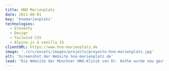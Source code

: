 ```yaml
---
title: HNO Marienplatz
date: 2021-08-01
key: 'hnomarienplatz'
technologies:
  - Eleventy
  - Design
  - Tailwind CSS
  - Alpine.js & vanilla JS
clientURL: https://www.hno-marienplatz.de
image: './src/assets/images/projects/proyecto-hno-marienplatz.jpg'
alt: 'Screenshot der Website hno-marienplatz.de'
lead: 'Die Website der Münchner HNO-Klinik von Dr. Kothe wurde neu gestaltet, um ein klares, vertrauenserweckendes Auftreten  zu bieten. Die Seite war zuvor mit WordPress gebaut worden. Der Relaunch verlief reibungslos und ohne Ranking-Verluste. Dank der Optimierung wird die Website nun in den Suchmaschinen deutlich besser gefunden.'
---
```

